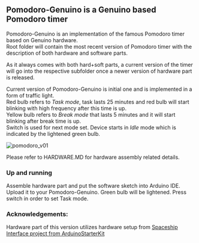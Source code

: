 ## Pomodoro-Genuino is a Genuino based Pomodoro timer

Pomodoro-Genuino is an implementation of the famous Pomodoro timer based on Genuino hardware.<br>
Root folder will contain the most recent version of Pomodoro timer with the description of both hardware and software parts.<br>

As it always comes with both hard+soft parts, a current version of the timer will go into the respective subfolder
 once a newer version of hardware part is released.<br>

Current version of Pomodoro-Genuino is initial one and is implemented in a form of traffic light.<br>
Red bulb refers to *Task mode*, task lasts 25 minutes and red bulb will start blinking with high frequency after this time is up.<br>
Yellow bulb refers to *Break mode* that lasts 5 minutes and it will start blinking after break time is up.<br>
Switch is used for next mode set. Device starts in *Idle* mode which is indicated by the lightened green bulb.<br>  

![pomodoro_v01](https://user-images.githubusercontent.com/3159236/30777583-d734e972-a0bd-11e7-830e-eab160993eaa.jpg)

Please refer to HARDWARE.MD for hardware assembly related details.

### Up and running
Assemble hardware part and put the software sketch into Arduino IDE.<br>
Upload it to your Pomodoro-Genuino. Green bulb will be lightened. Press switch in order to set Task mode.

### Acknowledgements:
Hardware part of this version utilizes hardware setup from [Spaceship Interface project from ArduinoStarterKit](https://www.arduino.cc/en/ArduinoStarterKit/Prj02)

